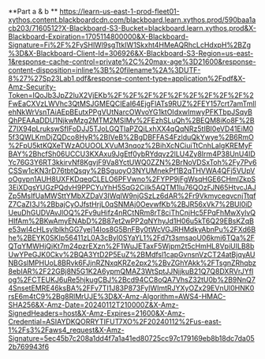 **Part a & b
**
https://learn-us-east-1-prod-fleet01-xythos.content.blackboardcdn.com/blackboard.learn.xythos.prod/590baa1acb203/7160512?X-Blackboard-S3-Bucket=blackboard.learn.xythos.prod&X-Blackboard-Expiration=1705114800000&X-Blackboard-Signature=Fi%2F%2FySHlWl9sgTtkIW1Skxht4HMeAQRhcLcHdxpH%2BZg%3D&X-Blackboard-Client-Id=306926&X-Blackboard-S3-Region=us-east-1&response-cache-control=private%2C%20max-age%3D21600&response-content-disposition=inline%3B%20filename%2A%3DUTF-8%27%27Sp23Lab1.pdf&response-content-type=application%2Fpdf&X-Amz-Security-Token=IQoJb3JpZ2luX2VjEKb%2F%2F%2F%2F%2F%2F%2F%2F%2F%2FwEaCXVzLWVhc3QtMSJGMEQCIEaI64EjgFlATs9RUZ%2FEY157crt7amTmllehNkWrVsnTAiAEpBEutxPPgVUtNarcOWvoYG1ktOIdxwImwyPFKTbpJSqyBQhPEAAaDDU1NjkwMzg2MTM2MSIMv%2FEzhSLuQh%2BEQM8iKo8F%2BZ7IX94pLrukswSfIFoDJJ5TJoLGQTIaPZQiLxhXX4qQqNRz5tIBI0eVD41EiM05f3QWLKmDjZQDco8HyR%2BIVeB%2BgDBFFAS4FzlduQkYwye%2B6RmO%2FpU5ktKQXeTWzAOUOOLXVuM3nqoz%2BihXcNCiuiTtCnhLalgKREMyFBAY%2BhcfSh06UCCU3KXAxu9JgEtf0ybRYdqvz2lLU4Zy8Irm4P38UnU4IDYc76G3Y6RT3kkirvNf8KgvjF9Va8YctUWQ0ZZN%2BrNoVDSxToh%2Fy7Pv6CSSw1cKN3rD76tbtQsqy%2BSguoyO3NYUMnekPf1B2qTHVWA4QFj5VUpVoOgvpn1AUH8UXFKDqeqCLELO6PFVwno%2FYPP9jFgWsqHGE6CHmlZkpS3EiXDgsYUGzPQdvH9PPCYuYhH5SqG2CiIk5AQTM1lu76QOzFJN65HtvcJAJZp5MsIfUaMWSttYMbXZDaV3IWqIW9njGSzLz6dAR%2Fr9VkmyceqvcnjTtqfZ7CaZI3J%2BbajCyOJfstHrjL0qSNMAj0OevwfKb%2BJR56xVk7%2BUl0iDUeuDhGUDVAvJlOQ%2Fv9uHifz4nRCtNRm8rT8ciThCnjHc5FPqFhMwXylvQHIfAm%2BKwAmyENAbD%2B87et2wPP2qNYhyJd1H06u5kT6Q29EBsKZqBe53wI4cHLsyIblkhGG7yej14Ios8G5BnFBy0tWcVGJRHMdkyAbnPu%2FXd6Bhe%2BEYK0SKIp56411zL0A3cByI0SYaYL1%2Fd7t3smsaoU06kmi6TQa%2FQTqYMWHjQjKt7m24pzrEXzn%2F1WuJETaxF5Wjpm2t5cHmHL8VpiUILB8bUwYPeGJK0Ckv%2BQA3YtD2P5EuZ%2BMdfsl1capGvnsnVzCT24atBjqyAUNBGslMPHUoL8BRvk6FJjnRZNxqKRZe2px2%2BvZGhYAkk%2FTsgnZRhqbz8ebIAR%2F22GBj8N5G1K2A6ypmQMAZ3WtSptJJNjjkuB21Q7Q8DXRVrJYfIog%2FCTEUKJ6uRe5hjkugCBJ%2Bcd94CC8oQA7VhsZ32tU0b%2B9NnQ74SnsetEMRE46ksBA%2FFv7TI1J83P873FyIWImtRJYXyOZx29EVnUl0HNK0rsE6m4tC9%2Bg8RlMrUJE%3D&X-Amz-Algorithm=AWS4-HMAC-SHA256&X-Amz-Date=20240112T210000Z&X-Amz-SignedHeaders=host&X-Amz-Expires=21600&X-Amz-Credential=ASIAYDKQORRYTIFUT7XO%2F20240112%2Fus-east-1%2Fs3%2Faws4_request&X-Amz-Signature=5ec45b7c208a1dd4f7a1a41ed80725cc97c179169eb8b18dc7da052b769943f6
